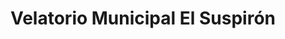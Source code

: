 ---
title: "Velatorio Municipal El Suspirón"
url: /tremor-de-arriba/velatorio-municipal-el-suspiron/
shop: Bestattungen
---